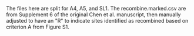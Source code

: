 The files here are split for A4, A5, and SL1. The recombine.marked.csv are from Supplement 6 of the original Chen et al. manuscript, then manually adjusted to have an "R" to indicate sites identified as recombined based on criterion A from Figure S1.
